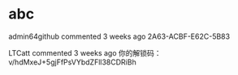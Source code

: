 # abc
admin64github commented 3 weeks ago
2A63-ACBF-E62C-5B83

LTCatt commented 3 weeks ago
你的解锁码：v/hdMxeJ+5gjFfPsVYbdZFll38CDRiBh

